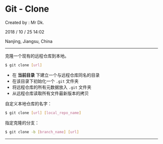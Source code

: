 # Git - Clone

Created by : Mr Dk.

2018 / 10 / 25 14:02

Nanjing, Jiangsu, China

---

克隆一个现有的远程仓库到本地。

```bash
$ git clone [url]
```

* 在 **当前目录** 下建立一个与远程仓库同名的目录
* 在该目录下初始化一个 `.git` 文件夹
* 将远程仓库的所有元数据放入 `.git` 文件夹
* 从远程仓库读取所有文件最新版本的拷贝

自定义本地仓库的名字：

```bash
$ git clone [url] [local_repo_name]
```

指定克隆的分支：

```bash
$ git clone -b [branch_name] [url]
```

---

